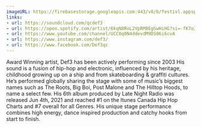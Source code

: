 ```yaml
---
imageURL: https://firebasestorage.googleapis.com:443/v0/b/festivl.appspot.com/o/userContent%2F0107EFD0-89D5-4AE8-BD10-B4261EC91C4C.png?alt=media&token=a33abd6a-4925-4af1-a520-261118b88fec
links:
- url: https://soundcloud.com/qcdef3
- url: https://open.spotify.com/artist/6kqN8RoL2VpRM8EgGwHiHG?si=-fK7o3xFR36rabRO4_Z-pQ&nd=1
- url: https://www.youtube.com/channel/UCC0q0N4ddevdM9DS06i6cvA
- url: https://www.instagram.com/def3/
- url: https://www.facebook.com/Def3qc
---
```

Award Winning artist, Def3 has been actively performing since 2003 His sound is a fusion of hip-hop and electronic, influenced by his heritage, childhood growing up on a ship and from skateboarding & graffiti cultures. He’s performed globally sharing the stage with some of music’s biggest names such as The Roots, Big Boi, Post Malone and The Hilltop Hoods, to name a select few. His 6th album produced by Late Night Radio was released Jun 4th, 2021 and reached #1 on the Itunes Canada Hip Hop Charts and #7 overall for all Genres. His unique stage performance combines high energy, dance inspired production and catchy hooks from start to finish. 